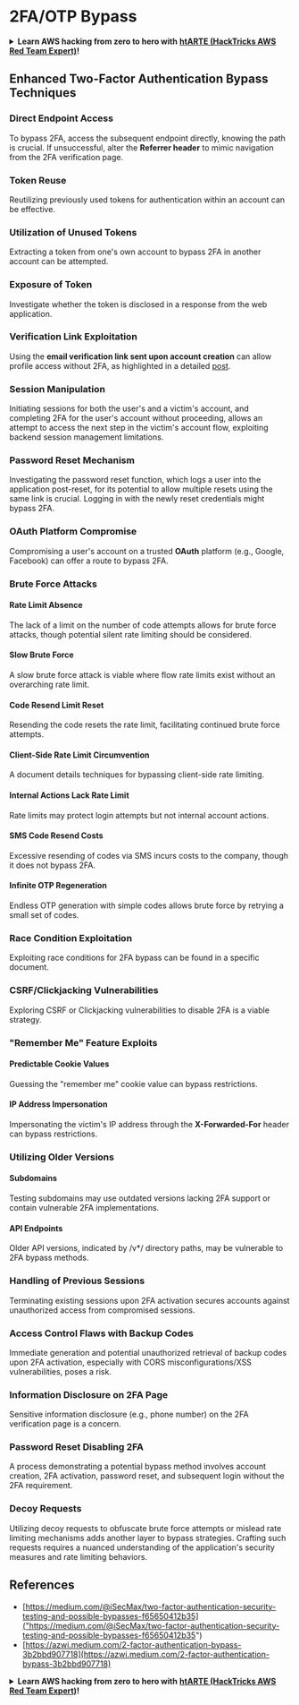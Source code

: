 # 2FA/OTP Bypass

<details>

<summary><strong>Learn AWS hacking from zero to hero with</strong> <a href="https://training.hacktricks.xyz/courses/arte"><strong>htARTE (HackTricks AWS Red Team Expert)</strong></a><strong>!</strong></summary>

Other ways to support HackTricks:

* If you want to see your **company advertised in HackTricks** or **download HackTricks in PDF** Check the [**SUBSCRIPTION PLANS**](https://github.com/sponsors/carlospolop)!
* Get the [**official PEASS & HackTricks swag**](https://peass.creator-spring.com)
* Discover [**The PEASS Family**](https://opensea.io/collection/the-peass-family), our collection of exclusive [**NFTs**](https://opensea.io/collection/the-peass-family)
* **Join the** 💬 [**Discord group**](https://discord.gg/hRep4RUj7f) or the [**telegram group**](https://t.me/peass) or **follow** me on **Twitter** 🐦 [**@carlospolopm**](https://twitter.com/carlospolopm)**.**
* **Share your hacking tricks by submitting PRs to the** [**HackTricks**](https://github.com/carlospolop/hacktricks) and [**HackTricks Cloud**](https://github.com/carlospolop/hacktricks-cloud) github repos.

</details>

## **Enhanced Two-Factor Authentication Bypass Techniques**

### **Direct Endpoint Access**

To bypass 2FA, access the subsequent endpoint directly, knowing the path is crucial. If unsuccessful, alter the **Referrer header** to mimic navigation from the 2FA verification page.

### **Token Reuse**

Reutilizing previously used tokens for authentication within an account can be effective.

### **Utilization of Unused Tokens**

Extracting a token from one's own account to bypass 2FA in another account can be attempted.

### **Exposure of Token**

Investigate whether the token is disclosed in a response from the web application.

### **Verification Link Exploitation**

Using the **email verification link sent upon account creation** can allow profile access without 2FA, as highlighted in a detailed [post](https://srahulceh.medium.com/behind-the-scenes-of-a-security-bug-the-perils-of-2fa-cookie-generation-496d9519771b).

### **Session Manipulation**

Initiating sessions for both the user's and a victim's account, and completing 2FA for the user's account without proceeding, allows an attempt to access the next step in the victim's account flow, exploiting backend session management limitations.

### **Password Reset Mechanism**

Investigating the password reset function, which logs a user into the application post-reset, for its potential to allow multiple resets using the same link is crucial. Logging in with the newly reset credentials might bypass 2FA.

### **OAuth Platform Compromise**

Compromising a user's account on a trusted **OAuth** platform (e.g., Google, Facebook) can offer a route to bypass 2FA.

### **Brute Force Attacks**

#### **Rate Limit Absence**

The lack of a limit on the number of code attempts allows for brute force attacks, though potential silent rate limiting should be considered.

#### **Slow Brute Force**

A slow brute force attack is viable where flow rate limits exist without an overarching rate limit.

#### **Code Resend Limit Reset**

Resending the code resets the rate limit, facilitating continued brute force attempts.

#### **Client-Side Rate Limit Circumvention**

A document details techniques for bypassing client-side rate limiting.

#### **Internal Actions Lack Rate Limit**

Rate limits may protect login attempts but not internal account actions.

#### **SMS Code Resend Costs**

Excessive resending of codes via SMS incurs costs to the company, though it does not bypass 2FA.

#### **Infinite OTP Regeneration**

Endless OTP generation with simple codes allows brute force by retrying a small set of codes.

### **Race Condition Exploitation**

Exploiting race conditions for 2FA bypass can be found in a specific document.

### **CSRF/Clickjacking Vulnerabilities**

Exploring CSRF or Clickjacking vulnerabilities to disable 2FA is a viable strategy.

### **"Remember Me" Feature Exploits**

#### **Predictable Cookie Values**

Guessing the "remember me" cookie value can bypass restrictions.

#### **IP Address Impersonation**

Impersonating the victim's IP address through the **X-Forwarded-For** header can bypass restrictions.

### **Utilizing Older Versions**

#### **Subdomains**

Testing subdomains may use outdated versions lacking 2FA support or contain vulnerable 2FA implementations.

#### **API Endpoints**

Older API versions, indicated by /v\*/ directory paths, may be vulnerable to 2FA bypass methods.

### **Handling of Previous Sessions**

Terminating existing sessions upon 2FA activation secures accounts against unauthorized access from compromised sessions.

### **Access Control Flaws with Backup Codes**

Immediate generation and potential unauthorized retrieval of backup codes upon 2FA activation, especially with CORS misconfigurations/XSS vulnerabilities, poses a risk.

### **Information Disclosure on 2FA Page**

Sensitive information disclosure (e.g., phone number) on the 2FA verification page is a concern.

### **Password Reset Disabling 2FA**

A process demonstrating a potential bypass method involves account creation, 2FA activation, password reset, and subsequent login without the 2FA requirement.

### **Decoy Requests**

Utilizing decoy requests to obfuscate brute force attempts or mislead rate limiting mechanisms adds another layer to bypass strategies. Crafting such requests requires a nuanced understanding of the application's security measures and rate limiting behaviors.

## References
* [https://medium.com/@iSecMax/two-factor-authentication-security-testing-and-possible-bypasses-f65650412b35]("https://medium.com/@iSecMax/two-factor-authentication-security-testing-and-possible-bypasses-f65650412b35")
* [https://azwi.medium.com/2-factor-authentication-bypass-3b2bbd907718](https://azwi.medium.com/2-factor-authentication-bypass-3b2bbd907718)

<details>

<summary><strong>Learn AWS hacking from zero to hero with</strong> <a href="https://training.hacktricks.xyz/courses/arte"><strong>htARTE (HackTricks AWS Red Team Expert)</strong></a><strong>!</strong></summary>

Other ways to support HackTricks:

* If you want to see your **company advertised in HackTricks** or **download HackTricks in PDF** Check the [**SUBSCRIPTION PLANS**](https://github.com/sponsors/carlospolop)!
* Get the [**official PEASS & HackTricks swag**](https://peass.creator-spring.com)
* Discover [**The PEASS Family**](https://opensea.io/collection/the-peass-family), our collection of exclusive [**NFTs**](https://opensea.io/collection/the-peass-family)
* **Join the** 💬 [**Discord group**](https://discord.gg/hRep4RUj7f) or the [**telegram group**](https://t.me/peass) or **follow** me on **Twitter** 🐦 [**@carlospolopm**](https://twitter.com/carlospolopm)**.**
* **Share your hacking tricks by submitting PRs to the** [**HackTricks**](https://github.com/carlospolop/hacktricks) and [**HackTricks Cloud**](https://github.com/carlospolop/hacktricks-cloud) github repos.

</details>
